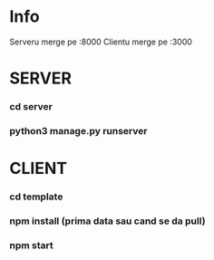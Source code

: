 # Info

Serveru merge pe :8000
Clientu merge pe :3000

# SERVER

### cd server
### python3 manage.py runserver

# CLIENT

### cd template

### npm install (prima data sau cand se da pull)

### npm start
